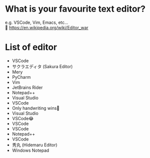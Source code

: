 # What is your favourite text editor?

e.g. VSCode, Vim, Emacs, etc...  
🤗 <https://en.wikipedia.org/wiki/Editor_war>  

# List of editor

- VSCode
- サクラエディタ (Sakura Editor)
- Mery
- PyCharm
- Vim
- JetBrains Rider
- Notepad++
- Visual Studio
- VSCode
- Only handwriting wins👊
- Visual Studio
- VSCode😂
- VSCode
- VSCode
- Notepad++
- VSCode
- 秀丸 (Hidemaru Editor)
- Windows Notepad
